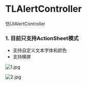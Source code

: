 # TLAlertController
仿UIAlertController


### 1. 目前只支持ActionSheet模式
- 支持自定义文本字体和颜色
- 支持横屏


![1.jpg](https://upload-images.jianshu.io/upload_images/3333500-36cfe2eb86d826a4.jpg?imageMogr2/auto-orient/strip%7CimageView2/2/w/680)

![2.jpg](https://upload-images.jianshu.io/upload_images/3333500-d19ba46c8dce4591.jpg?imageMogr2/auto-orient/strip%7CimageView2/2/w/680)
